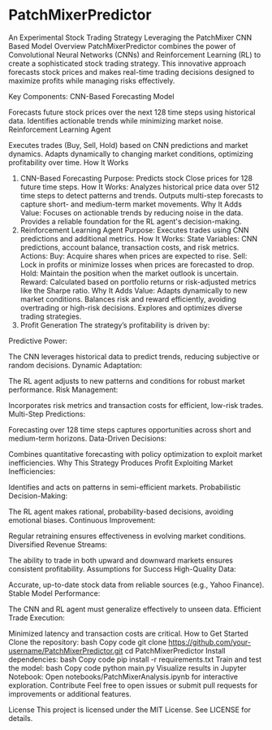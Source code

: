# PatchMixerPredictor
An Experimental Stock Trading Strategy Leveraging the PatchMixer CNN Based Model
Overview
PatchMixerPredictor combines the power of Convolutional Neural Networks (CNNs) and Reinforcement Learning (RL) to create a sophisticated stock trading strategy. This innovative approach forecasts stock prices and makes real-time trading decisions designed to maximize profits while managing risks effectively.

Key Components:
CNN-Based Forecasting Model

Forecasts future stock prices over the next 128 time steps using historical data.
Identifies actionable trends while minimizing market noise.
Reinforcement Learning Agent

Executes trades (Buy, Sell, Hold) based on CNN predictions and market dynamics.
Adapts dynamically to changing market conditions, optimizing profitability over time.
How It Works
1. CNN-Based Forecasting
Purpose: Predicts stock Close prices for 128 future time steps.
How It Works:
Analyzes historical price data over 512 time steps to detect patterns and trends.
Outputs multi-step forecasts to capture short- and medium-term market movements.
Why It Adds Value:
Focuses on actionable trends by reducing noise in the data.
Provides a reliable foundation for the RL agent's decision-making.
2. Reinforcement Learning Agent
Purpose: Executes trades using CNN predictions and additional metrics.
How It Works:
State Variables: CNN predictions, account balance, transaction costs, and risk metrics.
Actions:
Buy: Acquire shares when prices are expected to rise.
Sell: Lock in profits or minimize losses when prices are forecasted to drop.
Hold: Maintain the position when the market outlook is uncertain.
Reward: Calculated based on portfolio returns or risk-adjusted metrics like the Sharpe ratio.
Why It Adds Value:
Adapts dynamically to new market conditions.
Balances risk and reward efficiently, avoiding overtrading or high-risk decisions.
Explores and optimizes diverse trading strategies.
3. Profit Generation
The strategy’s profitability is driven by:

Predictive Power:

The CNN leverages historical data to predict trends, reducing subjective or random decisions.
Dynamic Adaptation:

The RL agent adjusts to new patterns and conditions for robust market performance.
Risk Management:

Incorporates risk metrics and transaction costs for efficient, low-risk trades.
Multi-Step Predictions:

Forecasting over 128 time steps captures opportunities across short and medium-term horizons.
Data-Driven Decisions:

Combines quantitative forecasting with policy optimization to exploit market inefficiencies.
Why This Strategy Produces Profit
Exploiting Market Inefficiencies:

Identifies and acts on patterns in semi-efficient markets.
Probabilistic Decision-Making:

The RL agent makes rational, probability-based decisions, avoiding emotional biases.
Continuous Improvement:

Regular retraining ensures effectiveness in evolving market conditions.
Diversified Revenue Streams:

The ability to trade in both upward and downward markets ensures consistent profitability.
Assumptions for Success
High-Quality Data:

Accurate, up-to-date stock data from reliable sources (e.g., Yahoo Finance).
Stable Model Performance:

The CNN and RL agent must generalize effectively to unseen data.
Efficient Trade Execution:

Minimized latency and transaction costs are critical.
How to Get Started
Clone the repository:
bash
Copy code
git clone https://github.com/your-username/PatchMixerPredictor.git
cd PatchMixerPredictor
Install dependencies:
bash
Copy code
pip install -r requirements.txt
Train and test the model:
bash
Copy code
python main.py
Visualize results in Jupyter Notebook:
Open notebooks/PatchMixerAnalysis.ipynb for interactive exploration.
Contribute
Feel free to open issues or submit pull requests for improvements or additional features.

License
This project is licensed under the MIT License. See LICENSE for details.
